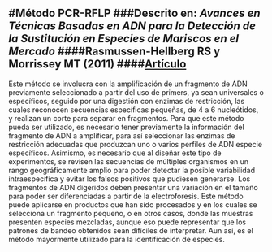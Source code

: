 #Método PCR-RFLP 
###Descrito en: *Avances en Técnicas Basadas en ADN para la Detección de la Sustitución en Especies de Mariscos en el Mercado*
####Rasmussen-Hellberg RS y Morrissey MT (2011)
####[Artículo](http://jla.sagepub.com/content/16/4/308.full.pdf+html)
----------
Este método se involucra con la amplificación de un fragmento de ADN previamente seleccionado a partir del uso de primers, ya sean universales o específicos, seguido por una digestión con enzimas de restricción, las cuales reconocen secuencias específicas pequeñas, de 4 a 6 nucleótidos, y realizan un corte para separar en fragmentos.
Para que este método pueda ser utilizado, es necesario tener previamente la información del fragmento de ADN a amplificar, para así seleccionar las enzimas de restricción adecuadas que produzcan uno o varios perfiles de ADN especie específicos.
Asimismo, es necesario que al diseñar este tipo de experimentos, se revisen las secuencias de múltiples organismos en un rango geográficamente amplio para poder detectar la posible variabilidad intraespecífica y evitar los falsos positivos que pudiesen generarse.
Los fragmentos de ADN digeridos deben presentar una variación en el tamaño para poder ser diferenciadas a partir de la electroforesis.
Este método puede aplicarse en productos que han sido procesados y en los cuales se selecciona un fragmento pequeño, o en otros casos, donde las muestras presenten especies mezcladas, aunque eso puede representar que los patrones de bandeo obtenidos sean difíciles de interpretar. Aun así, es el método mayormente utilizado para la identificación de especies.
